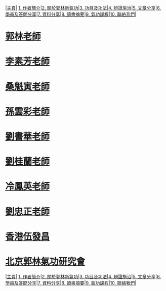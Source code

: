 |[主頁](/README.md)| [1. 作者簡介](/a10.md)|[2. 關於郭林新氣功](/a1.md)|[3. 功目及功法](/a2.md)|[4. 辨證施治](/a3.md)|[5. 文章分享](/a5.md)|[6. 學員及答問分享](/a6.md)|[7. 資料分享](/a7.md)|[8. 讀書摘要](/a4.md)|[9. 氣功課程](/郭林新氣功課程.md)|[10. 聯絡我們](/a9.md)|

# [郭林老師](/郭3.md)

# [李素芳老師](/李素芳4.md) 

# [桑魁寅老師](/桑魁寅2.md)

# [孫雲彩老師](/雲彩2.md)        
  
# [劉書華老師](/劉書華2.md)         

# [劉桂蘭老師](/劉桂蘭2.md)         

# [冷鳳英老師](/冷鳳英2.md)  

# [劉忠正老師](/劉忠正2.md)  

# [香港伍發昌](/伍1.md)    

# [北京郭林氣功研究會](/研究會1.md)   

 

|[主頁](/README.md)| [1. 作者簡介](/a10.md)|[2. 關於郭林新氣功](/a1.md)|[3. 功目及功法](/a2.md)|[4. 辨證施治](/a3.md)|[5. 文章分享](/a5.md)|[6. 學員及答問分享](/a6.md)|[7. 資料分享](/a7.md)|[8. 讀書摘要](/a4.md)|[9. 氣功課程](/郭林新氣功課程.md)|[10. 聯絡我們](/a9.md)|
